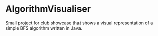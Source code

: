 # AlgorithmVisualiser

Small project for club showcase that shows a visual representation of a simple BFS algorithm written in Java.
